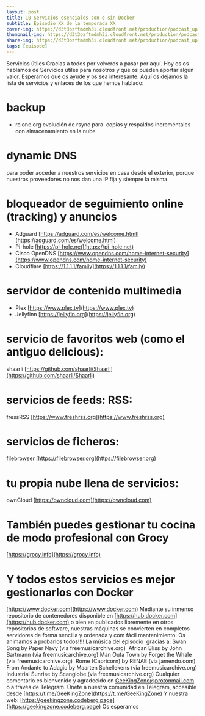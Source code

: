 ```yaml
---
layout: post
title: 10 Servicios esenciales con o sin Docker
subtitle: Episodio XX de la temporada XX
cover-img: https://d3t3ozftmdmh3i.cloudfront.net/production/podcast_uploaded_nologo400/14743809/14743809-1619370372653-eb16be7dd0aee.jpg
thumbnail-img: https://d3t3ozftmdmh3i.cloudfront.net/production/podcast_uploaded_nologo400/14743809/14743809-1619370372653-eb16be7dd0aee.jpg
share-img: https://d3t3ozftmdmh3i.cloudfront.net/production/podcast_uploaded_nologo400/14743809/14743809-1619370372653-eb16be7dd0aee.jpg
tags: [episode]
---
```


Servicios útiles
Gracias a todos por volveros a pasar por aquí.
Hoy os os hablamos de Servicios útiles para nosotros y que os pueden aportar algún valor. Esperamos que os ayude y os sea interesante.
Aquí os dejamos la lista de servicios y enlaces de los que hemos hablado:
# backup
- rclone.org evolución de rsync para  copias y respaldos increméntales con almacenamiento en la nube

# dynamic DNS
para poder acceder a nuestros servicios en casa desde el exterior, porque nuestros proveedores no nos dan una IP fija y siempre la misma.

# bloqueador de seguimiento online (tracking) y anuncios
- Adguard [https://adguard.com/es/welcome.html](https://adguard.com/es/welcome.html)
- Pi-hole [https://pi-hole.net](https://pi-hole.net)
- Cisco OpenDNS [https://www.opendns.com/home-internet-security](https://www.opendns.com/home-internet-security)
- Cloudflare [https://1.1.1.1/family](https://1.1.1.1/family)

# servidor de contenido multimedia
- Plex [https://www.plex.tv](https://www.plex.tv)
- Jellyfinn [https://jellyfin.org](https://jellyfin.org)

# servicio de favoritos web (como el antiguo delicious):
shaarli [https://github.com/shaarli/Shaarli](https://github.com/shaarli/Shaarli)

# servicios de feeds: RSS:
fressRSS [https://www.freshrss.org](https://www.freshrss.org)

# servicios de ficheros:
filebrowser [https://filebrowser.org](https://filebrowser.org)

# tu propia nube llena de servicios:
ownCloud [https://owncloud.com](https://owncloud.com)

# También puedes gestionar tu cocina de modo profesional con Grocy
[https://grocy.info](https://grocy.info)

# Y todos estos servicios es mejor gestionarlos con Docker
[https://www.docker.com](https://www.docker.com)
Mediante su inmenso repositorio de contenedores disponible en [https://hub.docker.com](https://hub.docker.com) o bien en publicados libremente en otros repositorios de software, nuestras máquinas se convierten en completos servidores de forma sencilla y ordenada y com fácil mantenimiento.
Os animamos a probarlos todos!!!!
La música del episodio  gracias a:
Swan Song by Paper Navy (via freemusicarchive.org)  African Bliss by John Bartmann (via freemusicarchive.org) Man Outa Town by Forget the Whale (via freemusicarchive.org)  Rome (Capricorn) by RENAE (via jamendo.com) From Andante to Adagio by Maarten Schellekens (via freemusicarchive.org) Industrial Sunrise by Scanglobe (via freemusicarchive.org)
Cualquier comentario es bienvenido y agradecido en GeeKingZone@protonmail.com o a través de Telegram.
Únete a nuestra comunidad en Telegram, accesible desde [https://t.me/GeeKingZone](https://t.me/GeeKingZone)
Y nuestra web: [https://geekingzone.codeberg.page](https://geekingzone.codeberg.page)
Os esperamos
